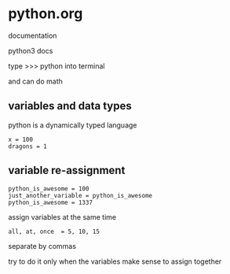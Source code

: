 # python.org 

documentation

python3 docs

type >>> python into terminal

and can do math

##  variables and data types

python is a dynamically typed language

``` 
x = 100
dragons = 1
```

## variable re-assignment

```
python_is_awesome = 100
just_another_variable = python_is_awesome 
python_is_awesome = 1337
```

assign variables at the same time

```
all, at, once  = 5, 10, 15
```

separate by commas

try to do it only when the variables make sense to assign together

